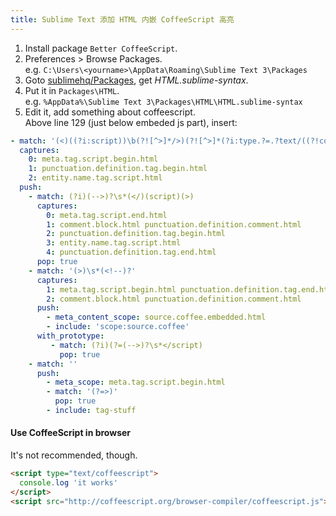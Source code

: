 ```yaml
---
title: Sublime Text 添加 HTML 内嵌 CoffeeScript 高亮
---
```


1. Install package `Better CoffeeScript`.
2. Preferences > Browse Packages.  
   e.g. `C:\Users\<yourname>\AppData\Roaming\Sublime Text 3\Packages`
3. Goto [sublimehq/Packages][1], get *HTML.sublime-syntax*.
4. Put it in `Packages\HTML`.  
   e.g. `%AppData%\Sublime Text 3\Packages\HTML\HTML.sublime-syntax`
5. Edit it, add something about coffeescript.  
   Above line 129 (just below embeded js part), insert:

<script src="https://cdnjs.cloudflare.com/ajax/libs/highlight.js/9.12.0/languages/yaml.min.js"></script>

```yml
- match: '(<)((?i:script))\b(?![^>]*/>)(?![^>]*(?i:type.?=.?text/((?!coffeescript).*)))'
  captures:
    0: meta.tag.script.begin.html
    1: punctuation.definition.tag.begin.html
    2: entity.name.tag.script.html
  push:
    - match: (?i)(-->)?\s*(</)(script)(>)
      captures:
        0: meta.tag.script.end.html
        1: comment.block.html punctuation.definition.comment.html
        2: punctuation.definition.tag.begin.html
        3: entity.name.tag.script.html
        4: punctuation.definition.tag.end.html
      pop: true
    - match: '(>)\s*(<!--)?'
      captures:
        1: meta.tag.script.begin.html punctuation.definition.tag.end.html
        2: comment.block.html punctuation.definition.comment.html
      push:
        - meta_content_scope: source.coffee.embedded.html
        - include: 'scope:source.coffee'
      with_prototype:
         - match: (?i)(?=(-->)?\s*</script)
           pop: true
    - match: ''
      push:
        - meta_scope: meta.tag.script.begin.html
        - match: '(?=>)'
          pop: true
        - include: tag-stuff
```

#### Use CoffeeScript in browser

It's not recommended, though.

```html
<script type="text/coffeescript">
  console.log 'it works'
</script>
<script src="http://coffeescript.org/browser-compiler/coffeescript.js"></script>
```

[1]: https://raw.githubusercontent.com/sublimehq/Packages/master/HTML/HTML.sublime-syntax
